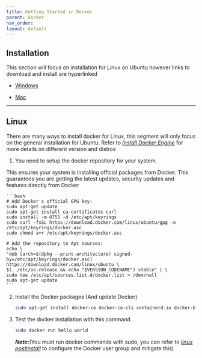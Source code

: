 ```yaml
---
title: Getting Started in Docker 
parent: Docker
nav_order: 
layout: default
---
```


## Installation 

This section will focus on installation for Linux on Ubuntu however links to download and install are hyperlinked

- [Windows](https://docs.docker.com/desktop/setup/install/windows-install/ )

- [Mac](https://docs.docker.com/desktop/setup/install/mac-install/ )

---
## Linux 

There are many ways to install docker for Linux, this segment will only focus on the general installation for Ubuntu.
Refer to _[Install Docker Engine](https://docs.docker.com/engine/install/)_ for more details on different version and distros 

1. You need to setup the docker repository for your system.

 This ensures your system is installing official packages from Docker. This guarantees you are getting the latest updates, security updates and features directly from Docker 

    ```bash
    # Add Docker's official GPG key:
    sudo apt-get update
    sudo apt-get install ca-certificates curl
    sudo install -m 0755 -d /etc/apt/keyrings
    sudo curl -fsSL https://download.docker.com/linux/ubuntu/gpg -o /etc/apt/keyrings/docker.asc
    sudo chmod a+r /etc/apt/keyrings/docker.asc

    # Add the repository to Apt sources:
    echo \
    "deb [arch=$(dpkg --print-architecture) signed-by=/etc/apt/keyrings/docker.asc] https://download.docker.com/linux/ubuntu \
    $(. /etc/os-release && echo "$VERSION_CODENAME") stable" | \
    sudo tee /etc/apt/sources.list.d/docker.list > /dev/null
    sudo apt-get update
    ```

2. Install the Docker packages (And update Docker)
    ```bash
    sudo apt-get install docker-ce docker-ce-cli containerd.io docker-buildx-plugin docker-compose-plugin
    ```

3. Test the docker installation with this command 
    
    ```bash
    sudo docker run hello world
    ```
    
    **_Note:_**(You must run docker commands with sudo, you can refer to [_linux postinstall_](https://docs.docker.com/engine/install/linux-postinstall/) to configure the Docker user group and mitigate this)



